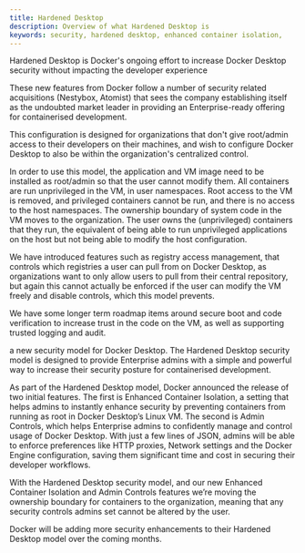 ```yaml
---
title: Hardened Desktop
description: Overview of what Hardened Desktop is
keywords: security, hardened desktop, enhanced container isolation,
---
```


Hardened Desktop is Docker's ongoing effort to increase Docker Desktop security without impacting the developer experience

These new features from Docker follow a number of security related acquisitions (Nestybox, Atomist) that sees the company establishing itself as the undoubted market leader in providing an Enterprise-ready offering for containerised development.

This configuration is designed for organizations that don't give root/admin access to their developers on their machines, and wish to configure Docker Desktop to also be within the organization's centralized control.

In order to use this model, the application and VM image need to be installed as root/admin so that the user cannot modify them. All containers are run unprivileged in the VM, in user namespaces. Root access to the VM is removed, and privileged containers cannot be run, and there is no access to the host namespaces. The ownership boundary of system code in the VM moves to the organization. The user owns the (unprivileged) containers that they run, the equivalent of being able to run unprivileged applications on the host but not being able to modify the host configuration.


We have introduced features such as registry access management, that controls which registries a user can pull from on Docker Desktop, as organizations want to only allow users to pull from their central repository, but again this cannot actually be enforced if the user can modify the VM freely and disable controls, which this model prevents.


We have some longer term roadmap items around secure boot and code verification to increase trust in the code on the VM, as well as supporting trusted logging and audit.

 a new security model for Docker Desktop. The Hardened Desktop security model is designed to provide Enterprise admins with a simple and powerful way to increase their security posture for containerised development.


 As part of the Hardened Desktop model, Docker announced the release of two initial features. The first is Enhanced Container Isolation, a setting that helps admins to instantly enhance security by preventing containers from running as root in Docker Desktop’s Linux VM. The second is Admin Controls, which helps Enterprise admins to confidently manage and control usage of Docker Desktop. With just a few lines of JSON, admins will be able to enforce preferences like HTTP proxies, Network settings and the Docker Engine configuration, saving them significant time and cost in securing their developer workflows.

With the Hardened Desktop security model, and our new Enhanced Container Isolation and Admin Controls features we’re moving the ownership boundary for containers to the organization, meaning that any security controls admins set cannot be altered by the user.

 Docker will be adding more security enhancements to their Hardened Desktop model over the coming months.
